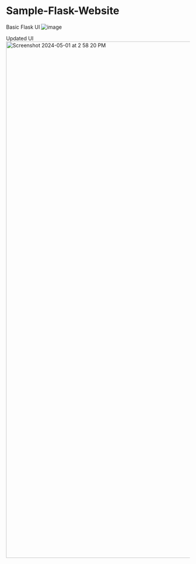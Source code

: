 # Sample-Flask-Website
Basic Flask UI
![image](https://github.com/ramahanisha-7/Sample-Flask-Website/assets/56736358/b2b103fb-7f38-4980-9cf4-5fe998a969d5)

Updated UI
<img width="1411" alt="Screenshot 2024-05-01 at 2 58 20 PM" src="https://github.com/ramahanisha-7/Sample-Flask-Website/assets/56736358/9a3ee7e6-005b-40f1-9f94-722407b9b672">
